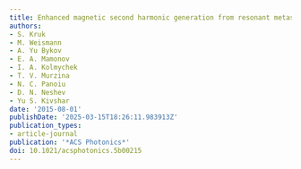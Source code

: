 ```yaml
---
title: Enhanced magnetic second harmonic generation from resonant metasurfaces
authors:
- S. Kruk
- M. Weismann
- A. Yu Bykov
- E. A. Mamonov
- I. A. Kolmychek
- T. V. Murzina
- N. C. Panoiu
- D. N. Neshev
- Yu S. Kivshar
date: '2015-08-01'
publishDate: '2025-03-15T18:26:11.983913Z'
publication_types:
- article-journal
publication: '*ACS Photonics*'
doi: 10.1021/acsphotonics.5b00215
---
```

